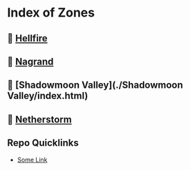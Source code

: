 # Index of Zones

## :older_man: [Hellfire](./Hellfire/index.html)

## :raising_hand: [Nagrand](./Nagrand/index.html)

## :city_sunrise: [Shadowmoon Valley](./Shadowmoon Valley/index.html)

## :horse: [Netherstorm](./Netherstorm/index.html)

## Repo Quicklinks

- [Some Link](https://github.com/clintguy45/exampleForJames)
